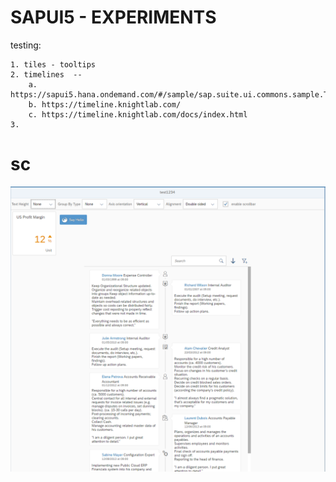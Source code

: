 # SAPUI5 - EXPERIMENTS	

testing: 
	
	1. tiles - tooltips 
	2. timelines  -- 
		a. https://sapui5.hana.ondemand.com/#/sample/sap.suite.ui.commons.sample.Timeline/preview   
		b. https://timeline.knightlab.com/
		c. https://timeline.knightlab.com/docs/index.html
	3. 
	


# sc 
![pic1](https://github.com/davidvela/SAPUI5_EXPERIMENTS/blob/master/assets/test1234.PNG)